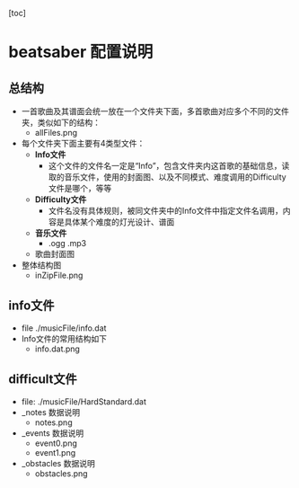 [toc]

# beatsaber 配置说明

## 总结构
+ 一首歌曲及其谱面会统一放在一个文件夹下面，多首歌曲对应多个不同的文件夹，类似如下的结构：
	+ allFiles.png
+ 每个文件夹下面主要有4类型文件：
	+ **Info文件**
		+ 这个文件的文件名一定是“Info”，包含文件夹内这首歌的基础信息，读取的音乐文件，使用的封面图、以及不同模式、难度调用的Difficulty文件是哪个，等等
	+ **Difficulty文件**
		+ 文件名没有具体规则，被同文件夹中的Info文件中指定文件名调用，内容是具体某个难度的灯光设计、谱面
	+ **音乐文件**
		+ .ogg .mp3 
	+ 歌曲封面图
+ 整体结构图
	+ inZipFile.png
## info文件
+ file ./musicFile/info.dat
+ Info文件的常用结构如下
	+ info.dat.png

## difficult文件
+ file: ./musicFile/HardStandard.dat
+  _notes 数据说明
	+ notes.png
+ _events 数据说明
	+ event0.png
	+ event1.png
+ _obstacles 数据说明
	+ obstacles.png
